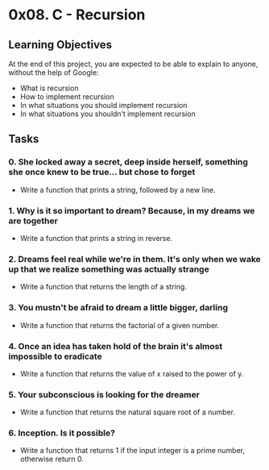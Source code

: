 # 0x08. C - Recursion
## Learning Objectives
At the end of this project, you are expected to be able to explain to anyone, without the help of Google:
* What is recursion
* How to implement recursion
* In what situations you should implement recursion
* In what situations you shouldn’t implement recursion
## Tasks
### 0. She locked away a secret, deep inside herself, something she once knew to be true... but chose to forget
* Write a function that prints a string, followed by a new line.
### 1. Why is it so important to dream? Because, in my dreams we are together
* Write a function that prints a string in reverse.
### 2. Dreams feel real while we're in them. It's only when we wake up that we realize something was actually strange
* Write a function that returns the length of a string.
### 3. You mustn't be afraid to dream a little bigger, darling
* Write a function that returns the factorial of a given number.
### 4. Once an idea has taken hold of the brain it's almost impossible to eradicate
* Write a function that returns the value of x raised to the power of y.
### 5. Your subconscious is looking for the dreamer
* Write a function that returns the natural square root of a number.
### 6. Inception. Is it possible?
* Write a function that returns 1 if the input integer is a prime number, otherwise return 0.

